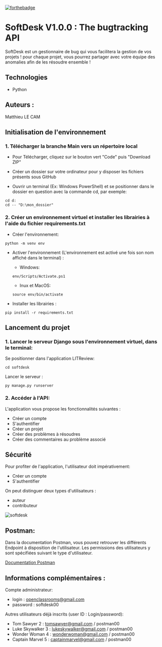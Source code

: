 [![forthebadge](https://forthebadge.com/images/badges/made-with-python.svg)](https://forthebadge.com)

# **SoftDesk V1.0.0** : The bugtracking API

SoftDesk est un gestionnaire de bug qui vous facilitera la gestion de vos projets ! pour chaque projet, vous pourrez partager avec votre équipe des anomalies afin de les résoudre ensemble !

## Technologies
- Python

## Auteurs :

Matthieu LE CAM

## **Initialisation de l'environnement**

### 1. Télécharger la branche Main vers un répertoire local

- Pour Télécharger, cliquez sur le bouton vert "Code" puis "Download ZIP"

- Créer un dossier sur votre ordinateur pour y disposer les fichiers présents sous GitHub

- Ouvrir un terminal (Ex: Windows PowerShell) et se positionner dans le dossier en question avec la commande cd, par exemple:

```
cd d:
cd -- "D:\mon_dossier"
```

### 2. Créer un environnement virtuel et installer les librairies à l'aide du fichier requirements.txt

- Créer l'environnement:


`python -m venv env`

- Activer l'environnement (L'environnement est activé une fois son nom affiché dans le terminal) : 

    - Windows:

    `env/Scripts/Activate.ps1` 

    - Inux et MacOS:  

    `source env/bin/activate`

- Installer les librairies : 

`pip install -r requirements.txt`

## **Lancement du projet**

### 1. Lancer le serveur Django sous l'environnement virtuel, dans le terminal:

Se positionner dans l'application LITReview:

`cd softdesk`

Lancer le serveur :

`py manage.py runserver`

### 2. Accéder à l'API:
L'application vous propose les fonctionnalités suivantes :
- Créer un compte
- S'authentifier
- Créer un projet
- Créer des problèmes à résoudres
- Créer des commentaires au problème associé
    
## Sécurité
Pour profiter de l'application, l'utilisateur doit impérativement:
- Créer un compte
- S'authentifier

On peut distinguer deux types d'utilisateurs :
- auteur
- contributeur

![softdesk](https://user-images.githubusercontent.com/85108007/161517479-1aee1310-93f6-4900-b479-4d585637d41f.png)

## Postman:
Dans la documentation Postman, vous pouvez retrouver les différents Endpoint à disposition de l'utilisateur.
Les permissions des utilisateurs y sont spécifiées suivant le type d'utilisateur.

[Documentation Postman](https://documenter.getpostman.com/view/18469824/UVysybcc)

## Informations complémentaires :

Compte administrateur:
- login : openclassrooms@gmail.com
- password : softdesk00

Autres utilisateurs déjà inscrits (user ID : Login/password):
- Tom Sawyer 2 : tomsawyer@gmail.com / postman00
- Luke Skywalker 3 : lukeskywalker@gmail.com / postman00
- Wonder Woman 4 : wonderwoman@gmail.com / postman00
- Captain Marvel 5 : captainmarvel@gmail.com / postman00